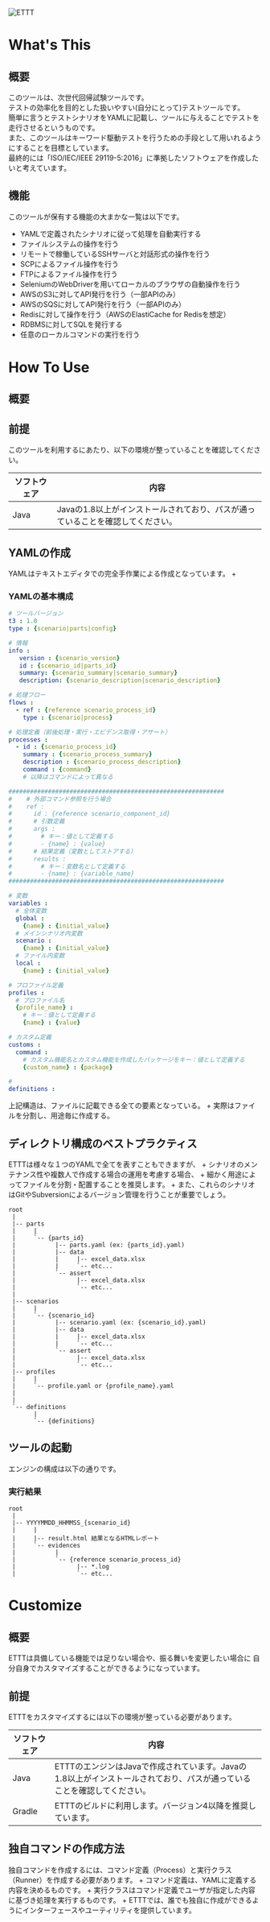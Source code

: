 ![ETTT](media/logo-xsmall.svg)

# What's This

## 概要
このツールは、次世代回帰試験ツールです。  
テストの効率化を目的とした扱いやすい(自分にとって)テストツールです。  
簡単に言うとテストシナリオをYAMLに記載し、ツールに与えることでテストを走行させるというものです。  
また、このツールはキーワード駆動テストを行うための手段として用いれるようにすることを目標としています。  
最終的には「ISO/IEC/IEEE 29119-5:2016」に準拠したソフトウェアを作成したいと考えています。  


## 機能

このツールが保有する機能の大まかな一覧は以下です。

- YAMLで定義されたシナリオに従って処理を自動実行する
- ファイルシステムの操作を行う
- リモートで稼働しているSSHサーバと対話形式の操作を行う
- SCPによるファイル操作を行う
- FTPによるファイル操作を行う
- SeleniumのWebDriverを用いてローカルのブラウザの自動操作を行う
- AWSのS3に対してAPI発行を行う（一部APIのみ）
- AWSのSQSに対してAPI発行を行う（一部APIのみ）
- Redisに対して操作を行う（AWSのElastiCache for Redisを想定）
- RDBMSに対してSQLを発行する
- 任意のローカルコマンドの実行を行う


# How To Use

## 概要

## 前提
このツールを利用するにあたり、以下の環境が整っていることを確認してください。


|ソフトウェア|内容|
|---|---|
|Java|Javaの1.8以上がインストールされており、パスが通っていることを確認してください。|



## YAMLの作成
YAMLはテキストエディタでの完全手作業による作成となっています。 +


### YAMLの基本構成

```yaml
# ツールバージョン
t3 : 1.0
type : {scenario|parts|config}

# 情報
info :
   version : {scenario_version}
   id : {scenario_id|parts_id}
   summary: {scenario_summary|scenario_summary}
   description: {scenario_description|scenario_description}

# 処理フロー
flows :
  - ref : {reference scenario_process_id}
    type : {scenario|process}

# 処理定義（前後処理・実行・エビデンス取得・アサート）
processes :
  - id : {scenario_process_id}
    summary : {scenario_process_summary}
    description : {scenario_process_description}
    command : {command}
    # 以降はコマンドによって異なる

############################################################
#    # 外部コマンド参照を行う場合
#    ref :
#      id : {reference scenario_component_id}
#      # 引数定義
#      args :
#        # キー：値として定義する
#        - {name} : {value}
#      # 結果定義（変数としてストアする）
#      results :
#        # キー：変数名として定義する
#        - {name} : {variable_name}
############################################################

# 変数
variables :
  # 全体変数
  global :
    {name} : {initial_value}
  # メインシナリオ内変数
  scenario :
    {name} : {initial_value}
  # ファイル内変数
  local :
    {name} : {initial_value}

# プロファイル定義
profiles :
  # プロファイル名
  {profile_name} :
    # キー：値として定義する
    {name} : {value}

# カスタム定義
customs :
  command :
    # カスタム機能名とカスタム機能を作成したパッケージをキー：値として定義する
    {custom_name} : {package}

#
definitions :


```

上記構造は、ファイルに記載できる全ての要素となっている。 +
実際はファイルを分割し、用途毎に作成する。



## ディレクトリ構成のベストプラクティス
ETTTは様々な１つのYAMLで全てを表すこともできますが、 +
シナリオのメンテナンス性や複数人で作成する場合の運用を考慮する場合、 +
細かく用途によってファイルを分割・配置することを推奨します。 +
また、これらのシナリオはGitやSubversionによるバージョン管理を行うことが重要でしょう。

```
root
 |
 |-- parts
 |     |
 |     `-- {parts_id}
 |           |-- parts.yaml (ex: {parts_id}.yaml)
 |           |-- data
 |           |     |-- excel_data.xlsx
 |           |     `-- etc...
 |           `-- assert
 |                 |-- excel_data.xlsx
 |                 `-- etc...
 |
 |-- scenarios
 |     |
 |     `-- {scenario_id}
 |           |-- scenario.yaml (ex: {scenario_id}.yaml)
 |           |-- data
 |           |     |-- excel_data.xlsx
 |           |     `-- etc...
 |           `-- assert
 |                 |-- excel_data.xlsx
 |                 `-- etc...
 |-- profiles
 |     |
 |     `-- profile.yaml or {profile_name}.yaml
 |
 |
 `-- definitions
       |
       `-- {definitions}

```


## ツールの起動

エンジンの構成は以下の通りです。



### 実行結果

```
root
 |
 |-- YYYYMMDD_HHMMSS_{scenario_id}
 |     |
 |     |-- result.html 結果となるHTMLレポート
 |     `-- evidences
 |           |
 |           `-- {reference scenario_process_id}
 |                 |-- *.log
 |                 `-- etc...
```

# Customize

## 概要
ETTTは具備している機能では足りない場合や、振る舞いを変更したい場合に
自分自身でカスタマイズすることができるようになっています。

## 前提
ETTTをカスタマイズするには以下の環境が整っている必要があります。

|ソフトウェア|内容|
|---|---|
|Java|ETTTのエンジンはJavaで作成されています。Javaの1.8以上がインストールされており、パスが通っていることを確認してください。|
|Gradle|ETTTのビルドに利用します。バージョン4以降を推奨しています。|

## 独自コマンドの作成方法

独自コマンドを作成するには、コマンド定義（Process）と実行クラス（Runner）を作成する必要があります。 +
コマンド定義は、YAMLに定義する内容を決めるものです。 +
実行クラスはコマンド定義でユーザが指定した内容に基づき処理を実行するものです。 +
ETTTでは、誰でも独自に作成ができるようにインターフェースやユーティリティを提供しています。

